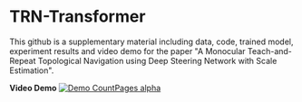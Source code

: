 # TRN-Transformer
This github is a supplementary material including data, code, trained model, experiment results and video demo for the paper "A Monocular Teach-and-Repeat Topological Navigation using Deep Steering Network with Scale Estimation".

**Video Demo**
[![Demo CountPages alpha](https://github.com/dachengxiaocheng/TRN-Transformer/blob/main/video_demo_cover.png)](https://youtu.be/QV2OkCq2UXo)
